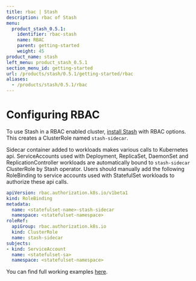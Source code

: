 ```yaml
---
title: rbac | Stash
description: rbac of Stash
menu:
  product_stash_0.5.1:
    identifier: rbac-stash
    name: RBAC
    parent: getting-started
    weight: 45
product_name: stash
left_menu: product_stash_0.5.1
section_menu_id: getting-started
url: /products/stash/0.5.1/getting-started/rbac
aliases:
  - /products/stash/0.5.1/rbac
---
```


# Configuring RBAC

To use Stash in a RBAC enabled cluster, [install Stash](/docs/install.md) with RBAC options. This creates a ClusterRole named `stash-sidecar`.

Sidecar container added to workloads makes various calls to Kubernetes api. ServiceAccounts used with Deployment, ReplicaSet, DaemonSet and ReplicationController workloads are automatically bound to `stash-sidecar` ClusterRole by Stash operator. Users should manually add the following RoleBinding to service accounts used with StatefulSet workloads to authorize these api calls.

```yaml
apiVersion: rbac.authorization.k8s.io/v1beta1
kind: RoleBinding
metadata:
  name: <statefulset-name>-stash-sidecar
  namespace: <statefulset-namespace>
roleRef:
  apiGroup: rbac.authorization.k8s.io
  kind: ClusterRole
  name: stash-sidecar
subjects:
- kind: ServiceAccount
  name: <statefulset-sa>
  namespace: <statefulset-namespace>
```

You can find full working examples [here](/docs/examples/workloads).
